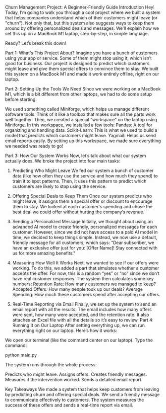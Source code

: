 Churn Management Project: A Beginner-Friendly Guide
Introduction
Hey! Today, I’m going to walk you through a cool project where we built a system that helps companies understand which of their customers might leave (or "churn"). Not only that, but this system also suggests ways to keep them around by offering personalized deals and messages. We'll explain how we set this up on a MacBook M1 laptop, step-by-step, in simple language.

Ready? Let’s break this down!

Part 1: What's This Project About?
Imagine you have a bunch of customers using your app or service. Some of them might stop using it, which isn’t good for business. Our project is designed to predict which customers might leave and give them special offers to convince them to stay. We built this system on a MacBook M1 and made it work entirely offline, right on our laptop.

Part 2: Setting Up the Tools We Need
Since we were working on a MacBook M1, which is a bit different from other laptops, we had to do some setup before starting:

We used something called Miniforge, which helps us manage different software tools. Think of it like a toolbox that makes sure all the parts work well together.
Then, we created a special “workspace” on the laptop using Miniforge. In this workspace, we installed a few tools:
Pandas: A tool for organizing and handling data.
Scikit-Learn: This is what we used to build a model that predicts which customers might leave.
Yagmail: Helps us send email reports easily.
By setting up this workspace, we made sure everything we needed was ready to go!

Part 3: How Our System Works
Now, let’s talk about what our system actually does. We broke the project into four main tasks:

1. Predicting Who Might Leave
We fed our system a bunch of customer data (like how often they use the service and how much they spend) to train it to spot patterns.
Then, it uses this pattern to predict which customers are likely to stop using the service.

2. Offering Special Deals to Keep Them
Once our system predicts who might leave, it assigns them a special offer or discount to encourage them to stay.
We looked at each customer's spending and chose the best deal we could offer without hurting the company’s revenue.

3. Sending a Personalized Message
Initially, we thought about using an advanced AI model to create friendly, personalized messages for each customer. However, since we did not have access to a paid AI model in time, we decided to keep things simple.
Instead, we now use a default, friendly message for all customers, which says:
"Dear subscriber, we have an exclusive offer just for you: [Offer Name]! Stay connected with us for more amazing benefits."

4. Measuring How Well It Works
Next, we wanted to see if our offers were working. To do this, we added a part that simulates whether a customer accepts the offer. For now, this is a random “yes” or “no” since we don’t have real customer responses.
The system then calculates some key numbers:
Retention Rate: How many customers we managed to keep?
Accepted Offers: How many people took up our deals?
Average Spending: How much these customers spend after accepting our offers.

5. Real-Time Reporting via Email
Finally, we set up the system to send an email report with all the results. The email includes how many offers were sent, how many were accepted, and the retention rate. It also attaches an Excel file with all the details so it’s easy to review.
Part 4: Running It on Our Laptop
After setting everything up, we can run everything right on our laptop. Here’s how it works:

We open our terminal (like the command center on our laptop).
Type the command:

python main.py

The system runs through the whole process:

Predicts who might leave.
Assigns offers.
Creates friendly messages.
Measures if the intervention worked.
Sends a detailed email report.


Key Takeaways
We made a system that helps keep customers from leaving by predicting churn and offering special deals.
We send a friendly message to communicate effectively to customers.
The system measures the success of these offers and sends a real-time report via email.
